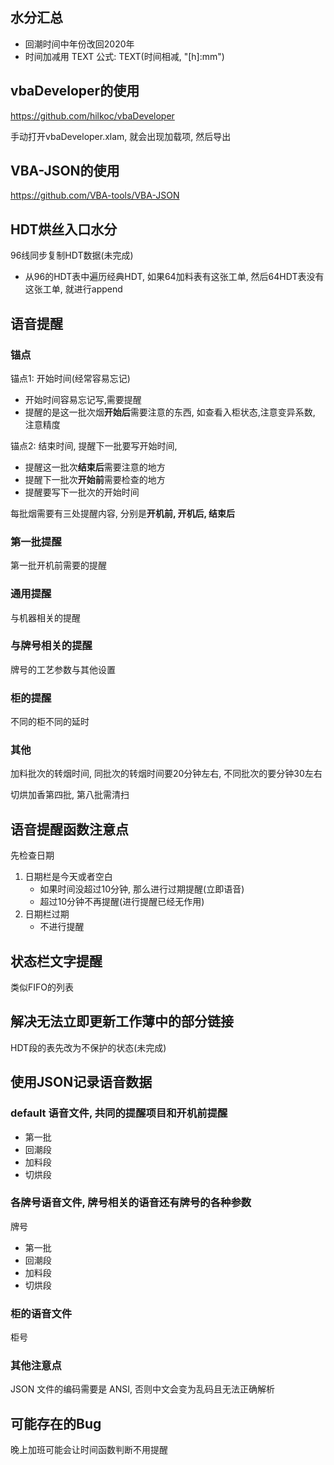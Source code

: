 ## 水分汇总

- 回潮时间中年份改回2020年
- 时间加减用 TEXT 公式: TEXT(时间相减, "[h]:mm")



## vbaDeveloper的使用

<https://github.com/hilkoc/vbaDeveloper>

手动打开vbaDeveloper.xlam, 就会出现加载项, 然后导出



##  VBA-JSON的使用

<https://github.com/VBA-tools/VBA-JSON>



## HDT烘丝入口水分

96线同步复制HDT数据(未完成)

- 从96的HDT表中遍历经典HDT, 如果64加料表有这张工单, 然后64HDT表没有这张工单, 就进行append

  

## 语音提醒

### 锚点

锚点1: 开始时间(经常容易忘记)

- 开始时间容易忘记写,需要提醒
- 提醒的是这一批次烟**开始后**需要注意的东西, 如查看入柜状态,注意变异系数, 注意精度



锚点2: 结束时间, 提醒下一批要写开始时间,

- 提醒这一批次**结束后**需要注意的地方
- 提醒下一批次**开始前**需要检查的地方
- 提醒要写下一批次的开始时间



每批烟需要有三处提醒内容, 分别是**开机前, 开机后, 结束后**



### 第一批提醒

第一批开机前需要的提醒



### 通用提醒

与机器相关的提醒



### 与牌号相关的提醒

牌号的工艺参数与其他设置



### 柜的提醒

不同的柜不同的延时



### 其他

加料批次的转烟时间, 同批次的转烟时间要20分钟左右, 不同批次的要分钟30左右

切烘加香第四批, 第八批需清扫



## 语音提醒函数注意点

先检查日期

1. 日期栏是今天或者空白
   - 如果时间没超过10分钟, 那么进行过期提醒(立即语音)
   - 超过10分钟不再提醒(进行提醒已经无作用)
2. 日期栏过期
   - 不进行提醒



## 状态栏文字提醒

类似FIFO的列表



## 解决无法立即更新工作薄中的部分链接

HDT段的表先改为不保护的状态(未完成)



## 使用JSON记录语音数据

### default 语音文件, 共同的提醒项目和开机前提醒

- 第一批
- 回潮段
- 加料段
- 切烘段



### 各牌号语音文件, 牌号相关的语音还有牌号的各种参数

牌号

- 第一批
- 回潮段
- 加料段
- 切烘段



### 柜的语音文件

柜号



### 其他注意点

JSON 文件的编码需要是 ANSI, 否则中文会变为乱码且无法正确解析



## 可能存在的Bug

晚上加班可能会让时间函数判断不用提醒





